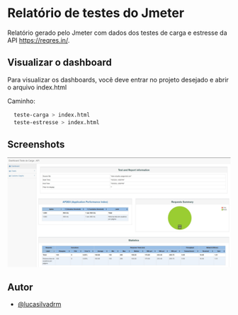 
# Relatório de testes do Jmeter

Relatório gerado pelo Jmeter com dados dos testes de carga e estresse da API https://reqres.in/.




## Visualizar o dashboard

Para visualizar os dashboards, você deve entrar no projeto desejado e abrir o arquivo index.html

Caminho:
```bash
  teste-carga > index.html
  teste-estresse > index.html
```



## Screenshots

![App Screenshot](screeshots/img-dash.jpg)


## Autor

- [@lucasilvadrm](https://www.github.com/lucasilvadrm)

